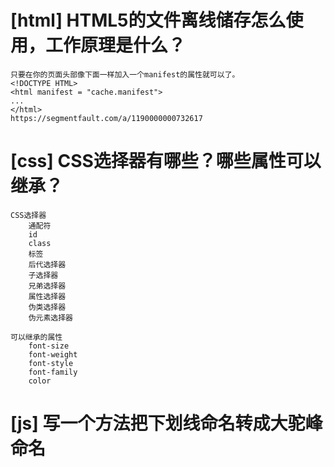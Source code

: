 # [html] HTML5的文件离线储存怎么使用，工作原理是什么？
    只要在你的页面头部像下面一样加入一个manifest的属性就可以了。
    <!DOCTYPE HTML>
    <html manifest = "cache.manifest">
    ...
    </html>
    https://segmentfault.com/a/1190000000732617
# [css] CSS选择器有哪些？哪些属性可以继承？
    CSS选择器
        通配符
        id
        class
        标签
        后代选择器
        子选择器
        兄弟选择器
        属性选择器
        伪类选择器
        伪元素选择器

    可以继承的属性
        font-size
        font-weight
        font-style
        font-family
        color
# [js] 写一个方法把下划线命名转成大驼峰命名

	
